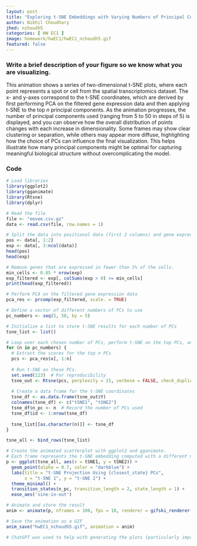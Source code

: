 ```yaml
---
layout: post
title: "Exploring t-SNE Embeddings with Varying Numbers of Principal Components"
author: Nikhil Choudhary
jhed: nchoudh5
categories: [ HW EC1 ]
image: homework/hwEC1/hwEC1_nchoudh5.gif
featured: false
---
```


### Write a brief description of your figure so we know what you are visualizing.

This animation shows a series of two-dimensional t-SNE plots, where each point 
represents a spot or cell from the spatial transcriptomics dataset. The x- and 
y-axes correspond to the t-SNE coordinates, which are derived by first performing
PCA on the filtered gene expression data and then applying t-SNE to the top _n_ principal
components. As the animation progresses, the number of principal components used
(ranging from 5 to 50 in steps of 5) is displayed, and you can observe how the 
overall distribution of points changes with each increase in dimensionality. 
Some frames may show clear clustering or separation, while others may appear more
diffuse, highlighting how the choice of PCs can influence the final visualization. 
This helps illustrate how many principal components might be optimal for capturing
meaningful biological structure without overcomplicating the model.

### Code

```r
# Load libraries
library(ggplot2)
library(gganimate)
library(Rtsne)
library(dplyr)

# Read the file 
file <- "eevee.csv.gz"
data <- read.csv(file, row.names = 1)

# Split the data into positional data (first 2 columns) and gene expression data (remaining columns)
pos <- data[, 1:2]
exp <- data[, 3:ncol(data)]
head(pos)
head(exp)

# Remove genes that are expressed in fewer than 5% of the cells.
min_cells <- 0.05 * nrow(exp)
exp_filtered <- exp[, colSums(exp > 0) >= min_cells]
print(head(exp_filtered))

# Perform PCA on the filtered gene expression data
pca_res <- prcomp(exp_filtered, scale. = TRUE)

# Define a vector of different numbers of PCs to use
pc_numbers <- seq(5, 50, by = 5)

# Initialize a list to store t-SNE results for each number of PCs
tsne_list <- list()

# Loop over each chosen number of PCs, perform t-SNE on the top PCs, and store the results
for (n in pc_numbers) {
  # Extract the scores for the top n PCs
  pcs <- pca_res$x[, 1:n]
  
  # Run t-SNE on these PCs.
  set.seed(123)  # For reproducibility
  tsne_out <- Rtsne(pcs, perplexity = 15, verbose = FALSE, check_duplicates = FALSE)
  
  # Create a data frame for the t-SNE coordinates
  tsne_df <- as.data.frame(tsne_out$Y)
  colnames(tsne_df) <- c("tSNE1", "tSNE2")
  tsne_df$n_pc <- n  # Record the number of PCs used
  tsne_df$id <- 1:nrow(tsne_df)
  
  tsne_list[[as.character(n)]] <- tsne_df
}

tsne_all <- bind_rows(tsne_list)

# Create the animated scatterplot with ggplot2 and gganimate.
# Each frame represents the t-SNE embedding computed with a different number of PCs.
p <- ggplot(tsne_all, aes(x = tSNE1, y = tSNE2)) +
  geom_point(alpha = 0.7, color = "darkblue") +
  labs(title = "t-SNE Projection Using {closest_state} PCs",
       x = "t-SNE 1", y = "t-SNE 2") +
  theme_minimal() +
  transition_states(n_pc, transition_length = 2, state_length = 1) +
  ease_aes('sine-in-out')

# Animate and store the result
anim <- animate(p, nframes = 100, fps = 10, renderer = gifski_renderer())

# Save the animation as a GIF
anim_save("hwEC1_nchoudh5.gif", animation = anim)

# ChatGPT was used to help with generating the plots (particularly improving the aesthics).
```
